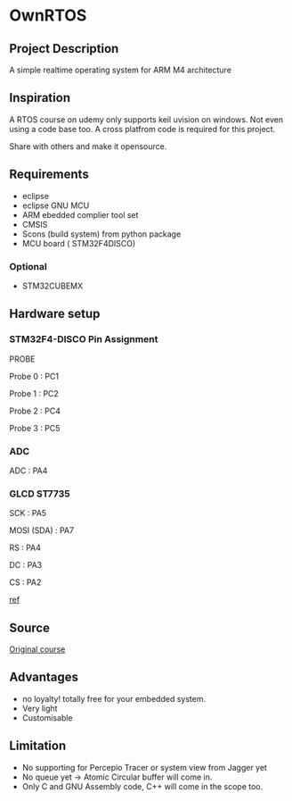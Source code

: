 # OwnRTOS

## Project Description

A simple realtime operating system for ARM M4 architecture

## Inspiration

A RTOS course on udemy only supports keil uvision on windows. Not even using a code base too.
A cross platfrom code is required for this project. 

Share with others and make it opensource.

## Requirements

* eclipse
* eclipse GNU MCU
* ARM ebedded complier tool set
* CMSIS
* Scons (build system) from python package
* MCU board ( STM32F4DISCO)

### Optional

* STM32CUBEMX

## Hardware setup

### STM32F4-DISCO Pin Assignment

PROBE

Probe 0  : PC1

Probe 1	 : PC2

Probe 2  : PC4

Probe 3  : PC5

### ADC

ADC      : PA4


### GLCD ST7735


SCK  			:   PA5

MOSI (SDA)		:   PA7

RS				:	PA4

DC				:	PA3

CS				:	PA2

[ref](https://www.stm32duino.com/viewtopic.php?t=486)

## Source

[Original course](https://www.udemy.com/rtos-building-from-ground-up-on-arm-processors/learn/v4/content)

## Advantages

* no loyalty! totally free for your embedded system.
* Very light
* Customisable

## Limitation

* No supporting for Percepio Tracer or system view from Jagger yet
* No queue yet -> Atomic Circular buffer will come in.
* Only C and GNU Assembly code, C++ will come in the scope too.
 

